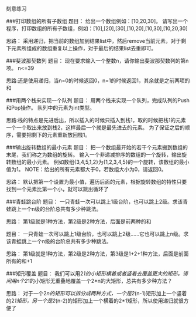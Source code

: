 刻意练习

###打印数组的所有子数组
题目：
给出一个数组例如：[10,20,30]。
请写出一个程序，打印数组的所有子数组，例如：[10],[20],[30],[10,20],[10,30],[10,20,30]

思路：
采用递归，把当前的数组加到结果list中，然后remove当前元素，对于剩下元素所组成的数组重复以上操作，对于最后的结果list去重即可。

###斐波那契数列
题目：
现在要求输入一个整数n，请你输出斐波那契数列的第n项。
n<=39

思路:还是使用递归，当n=0的时候返回0，n=1的时候返回1，其余就是之前两项的和

###用两个栈来实现一个队列
题目：
用两个栈来实现一个队列，完成队列的Push和Pop操作。 队列中的元素为int类型。

思路:栈的特点是先进后出，所以插入的时候只插入到栈1，取的时候把栈1的元素一个一个取出来放到栈2，这样最后一个就是最先进去的元素。
为了保证之后的顺序，需要把剩下的元素重新放回栈1。

###输出旋转数组的最小元素
题目：
把一个数组最开始的若干个元素搬到数组的末尾，我们称之为数组的旋转。
输入一个非递减排序的数组的一个旋转，输出旋转数组的最小元素。
例如数组{3,4,5,1,2}为{1,2,3,4,5}的一个旋转，该数组的最小值为1。
NOTE：给出的所有元素都大于0，若数组大小为0，请返回0。

思路：
默认把第一个设置为最小值，遍历后面的元素，根据旋转数组的特性只要找到一个元素比第一个小，就可以跳出循环了

###青蛙跳台阶
题目：
一只青蛙一次可以跳上1级台阶，也可以跳上2级。求该青蛙跳上一个n级的台阶总共有多少种跳法。

思路：
第1级就是1种方法，第2级是2种方法，后面是前两种的和

题目：
一只青蛙一次可以跳上1级台阶，也可以跳上2级……它也可以跳上n级。求该青蛙跳上一个n级的台阶总共有多少种跳法。

思路：
第1级就是1种方法，第2级是2种方法，第3级是1+2+1种方法，后面是前面所有的和+1


###矩形覆盖
题目：
我们可以用2*1的小矩形横着或者竖着去覆盖更大的矩形。请问用n个2*1的小矩形无重叠地覆盖一个2*n的大矩形，总共有多少种方法？

思路：
对于一个2*n的矩形可以拆分成两种方式，一个是2*(n-1)矩形加上一个竖着的2*1矩形，另一个是2*(n-2)的矩形加上一个横着的2*1矩形，所以使用递归就很方便了

     